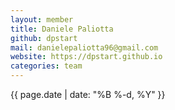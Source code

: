 ```yaml
---
layout: member
title: Daniele Paliotta
github: dpstart
mail: danielepaliotta96@gmail.com
website: https://dpstart.github.io
categories: team
---
```

{{ page.date | date: "%B %-d, %Y" }}

